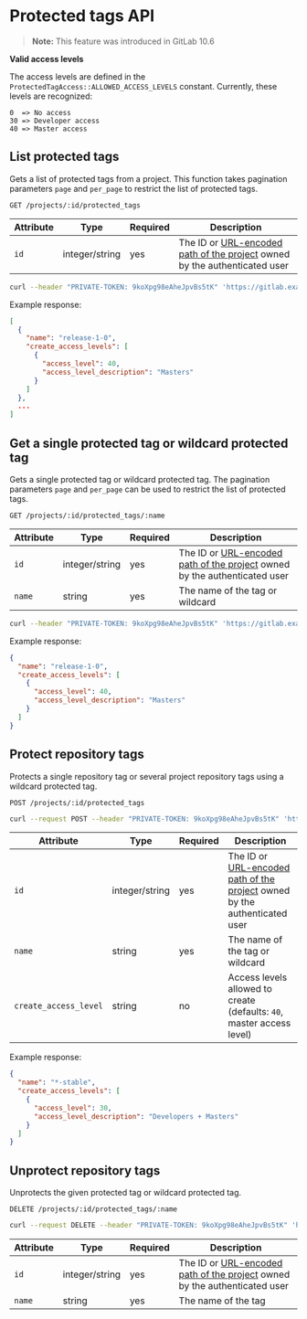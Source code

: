 # Protected tags API

>**Note:** This feature was introduced in GitLab 10.6

**Valid access levels**

The access levels are defined in the `ProtectedTagAccess::ALLOWED_ACCESS_LEVELS` constant. Currently, these levels are recognized:
```
0  => No access
30 => Developer access
40 => Master access
```

## List protected tags

Gets a list of protected tags from a project.
This function takes pagination parameters `page` and `per_page` to restrict the list of protected tags.

```
GET /projects/:id/protected_tags
```

| Attribute | Type | Required | Description |
| --------- | ---- | -------- | ----------- |
| `id` | integer/string | yes | The ID or [URL-encoded path of the project](README.md#namespaced-path-encoding) owned by the authenticated user |

```bash
curl --header "PRIVATE-TOKEN: 9koXpg98eAheJpvBs5tK" 'https://gitlab.example.com/api/v4/projects/5/protected_tags'
```

Example response:

```json
[
  {
    "name": "release-1-0",
    "create_access_levels": [
      {
        "access_level": 40,
        "access_level_description": "Masters"
      }
    ]
  },
  ...
]
```

## Get a single protected tag or wildcard protected tag

Gets a single protected tag or wildcard protected tag.
The pagination parameters `page` and `per_page` can be used to restrict the list of protected tags.

```
GET /projects/:id/protected_tags/:name
```

| Attribute | Type | Required | Description |
| --------- | ---- | -------- | ----------- |
| `id` | integer/string | yes | The ID or [URL-encoded path of the project](README.md#namespaced-path-encoding) owned by the authenticated user |
| `name` | string | yes | The name of the tag or wildcard |

```bash
curl --header "PRIVATE-TOKEN: 9koXpg98eAheJpvBs5tK" 'https://gitlab.example.com/api/v4/projects/5/protected_tags/release-1-0'
```

Example response:

```json
{
  "name": "release-1-0",
  "create_access_levels": [
    {
      "access_level": 40,
      "access_level_description": "Masters"
    }
  ]
}
```

## Protect repository tags

Protects a single repository tag or several project repository
tags using a wildcard protected tag.

```
POST /projects/:id/protected_tags
```

```bash
curl --request POST --header "PRIVATE-TOKEN: 9koXpg98eAheJpvBs5tK" 'https://gitlab.example.com/api/v4/projects/5/protected_tags?name=*-stable&create_access_level=30'
```

| Attribute | Type | Required | Description |
| --------- | ---- | -------- | ----------- |
| `id` | integer/string | yes | The ID or [URL-encoded path of the project](README.md#namespaced-path-encoding) owned by the authenticated user |
| `name` | string | yes | The name of the tag or wildcard |
| `create_access_level` | string | no | Access levels allowed to create (defaults: `40`, master access level) |

Example response:

```json
{
  "name": "*-stable",
  "create_access_levels": [
    {
      "access_level": 30,
      "access_level_description": "Developers + Masters"
    }
  ]
}
```

## Unprotect repository tags

Unprotects the given protected tag or wildcard protected tag.

```
DELETE /projects/:id/protected_tags/:name
```

```bash
curl --request DELETE --header "PRIVATE-TOKEN: 9koXpg98eAheJpvBs5tK" 'https://gitlab.example.com/api/v4/projects/5/protected_tags/*-stable'
```

| Attribute | Type | Required | Description |
| --------- | ---- | -------- | ----------- |
| `id` | integer/string | yes | The ID or [URL-encoded path of the project](README.md#namespaced-path-encoding) owned by the authenticated user |
| `name` | string | yes | The name of the tag |

